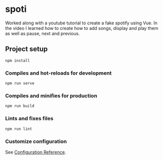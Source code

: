 # spoti



Worked along with a youtube tutorial to create a fake spotify using Vue. In the video I learned how to create how to add songs, display and play them as well as pause, next and previous.  





## Project setup
```
npm install
```

### Compiles and hot-reloads for development
```
npm run serve
```

### Compiles and minifies for production
```
npm run build
```

### Lints and fixes files
```
npm run lint
```

### Customize configuration
See [Configuration Reference](https://cli.vuejs.org/config/).
